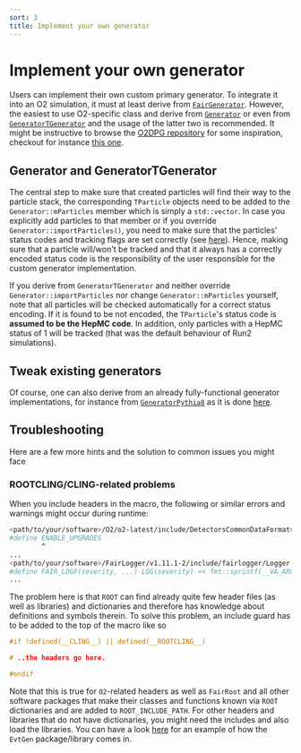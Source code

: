 ```yaml
---
sort: 3
title: Implement your own generator
---
```


# Implement your own generator

Users can implement their own custom primary generator. To integrate it into an O2 simulation, it must at least derive from [`FairGenerator`](https://github.com/FairRootGroup/FairRoot/blob/master/fairroot/base/sim/FairGenerator.h). However, the easiest to use O2-specific class and derive from [`Generator`](https://github.com/AliceO2Group/AliceO2/blob/dev/Generators/include/Generators/Generator.h) or even
from [`GeneratorTGenerator`](https://github.com/AliceO2Group/AliceO2/blob/dev/Generators/include/Generators/GeneratorTGenerator.h) and the usage of the latter two is recommended. It might be instructive to browse the [O2DPG repository](https://github.com/AliceO2Group/O2DPG) for some inspiration, checkout for instance
[this one](https://github.com/AliceO2Group/O2DPG/blob/master/MC/config/PWGDQ/external/generator/GeneratorCocktailPromptCharmoniaToMuonEvtGen_pp13TeV.C).

## Generator and GeneratorTGenerator

The central step to make sure that created particles will find their way to the particle stack, the corresponding `TParticle` objects need to be added to the `Generator::mParticles` member which is simply a `std::vector`. In case you explicitly add particles to that member or if you override `Generator::importParticles()`, you need to make sure that the particles' status codes and tracking flags
are set correctly (see [here](README.md#generator-status-codes-flagging-particles-to-be-trackedtransported)).
Hence, making sure that a particle will/won't be tracked and that it always has a correctly encoded status code is the responsibility of the user responsible for the custom generator implementation.

If you derive from `GeneratorTGenerator` and neither override `Generator::importParticles` nor change `Generator::mParticles` yourself, note that all particles will be checked automatically for a correct status encoding. If it is found to be not encoded, the `TParticle`'s status code is **assumed to be the HepMC code**.
In addition, only particles with a HepMC status of 1 will be tracked (that was the default behaviour of Run2 simulations).

## Tweak existing generators

Of course, one can also derive from an already fully-functional generator implementations, for instance from [`GeneratorPythia8`](https://github.com/AliceO2Group/AliceO2/blob/dev/Generators/include/Generators/GeneratorPythia8.h) as it is done [here](https://github.com/AliceO2Group/O2DPG/blob/master/MC/config/PWGLF/pythia8/generator_pythia8_longlived.C).


## Troubleshooting

Here are a few more hints and the solution to common issues you might face

### ROOTCLING/CLING-related problems

When you include headers in the macro, the following or similar errors and warnings might occur during runtime:
```bash
<path/to/your/software>/O2/o2-latest/include/DetectorsCommonDataFormats/UpgradesStatus.h:16:9: warning: 'ENABLE_UPGRADES' macro redefined [-Wmacro-redefined]
#define ENABLE_UPGRADES
        ^
...
<path/to/your/software>/FairLogger/v1.11.1-2/include/fairlogger/Logger.h:435:48: note: expanded from macro 'FAIR_LOGF'
#define FAIR_LOGF(severity, ...) LOG(severity) << fmt::sprintf(__VA_ARGS__)
...
```
The problem here is that `ROOT` can find already quite few header files (as well as libraries) and dictionaries and therefore has knowledge about definitions and symbols therein. To solve this problem, an include guard has to be added to the top of the macro like so
```c++
#if !defined(__CLING__) || defined(__ROOTCLING__)

# ..the headers go here.

#endif
```
Note that this is true for `O2`-related headers as well as `FairRoot` and all other software packages that make their classes and functions known via `ROOT` dictionaries and are added to `ROOT_INCLUDE_PATH`. For other headers and libraries that do not have dictionaries, you might need the includes and also load the libraries.
You can have a look [here](https://github.com/njacazio/O2DPG/blob/8b6feb295867394663c2a1b01a736cfaed8449c1/MC/config/PWGDQ/EvtGen/GeneratorEvtGen.C) for an example of how the `EvtGen` package/library comes in.
